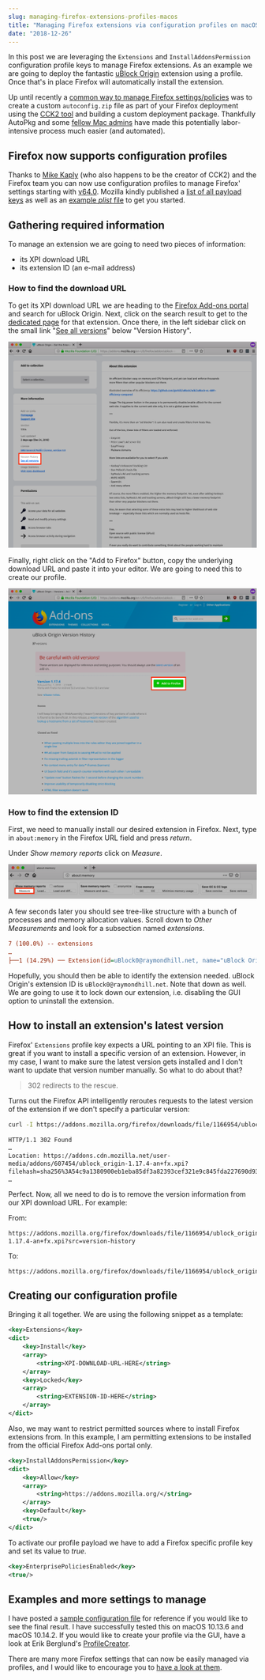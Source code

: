 ```yaml
---
slug: managing-firefox-extensions-profiles-macos
title: "Managing Firefox extensions via configuration profiles on macOS"
date: "2018-12-26"
---
```


In this post we are leveraging the `Extensions` and `InstallAddonsPermission` configuration profile keys to manage Firefox extensions. As an example we are going to deploy the fantastic [uBlock Origin](https://addons.mozilla.org/firefox/addon/ublock-origin/) extension using a profile. Once that's in place Firefox will automatically install the extension.

Up until recently a [common way to manage Firefox settings/policies](https://www.amsys.co.uk/using-firefox-cck2-and-autopkg/) was to create a custom `autoconfig.zip` file as part of your Firefox deployment using the [CCK2 tool](https://mike.kaply.com/cck2/) and building a custom deployment package. Thankfully AutoPkg and some [fellow Mac admins](https://github.com/autopkg/gregneagle-recipes/tree/master/Mozilla) have made this potentially labor-intensive process much easier (and automated).

## Firefox now supports configuration profiles

Thanks to [Mike Kaply](https://twitter.com/MikeKaply) (who also happens to be the creator of CCK2) and the Firefox team you can now use configuration profiles to manage Firefox' settings starting with [v64.0](https://www.mozilla.org/en-US/firefox/64.0/releasenotes/). Mozilla kindly published a [list of all payload keys](https://github.com/mozilla/policy-templates) as well as an [example *plist* file](https://github.com/mozilla/policy-templates/tree/master/mac) to get you started.

## Gathering required information

To manage an extension we are going to need two pieces of information:

- its XPI download URL
- its extension ID (an e-mail address)

### How to find the download URL

To get its XPI download URL we are heading to the [Firefox Add-ons portal](https://addons.mozilla.org/firefox/) and search for uBlock Origin. Next, click on the search result to get to the [dedicated page](https://addons.mozilla.org/de/firefox/addon/ublock-origin/) for that extension. Once there, in the left sidebar click on the small link "[See all versions](https://addons.mozilla.org/firefox/addon/ublock-origin/versions/)" below "Version History".

![See all versions](./see-all-versions.png)

Finally, right click on the "Add to Firefox" button, copy the underlying download URL and paste it into your editor. We are going to need this to create our profile.

![Add to Firefox](./add-to-firefox.png)

### How to find the extension ID

First, we need to manually install our desired extension in Firefox. Next, type in `about:memory` in the Firefox URL field and press *return*.

Under *Show memory reports* click on *Measure*.

![About memory](./about-memory.png)

A few seconds later you should see tree-like structure with a bunch of processes and memory allocation values. Scroll down to *Other Measurements* and look for a subsection named *extensions*.

```ini
7 (100.0%) -- extensions
…
├──1 (14.29%) ── Extension(id=uBlock0@raymondhill.net, name="uBlock Origin", baseURL=moz-extension://c0cf5873-7141-1a46-93dc-d9d16b0f2189/)
```

Hopefully, you should then be able to identify the extension needed. uBlock Origin's extension ID is `uBlock0@raymondhill.net`. Note that down as well. We are going to use it to lock down our extension, i.e. disabling the GUI option to uninstall the extension.

## How to install an extension's latest version

Firefox' `Extensions` profile key expects a URL pointing to an XPI file. This is great if you want to install a specific version of an extension. However, in my case, I want to make sure the latest version gets installed and I don't want to update that version number manually. So what to do about that?

> 302 redirects to the rescue.

Turns out the Firefox API intelligently reroutes requests to the latest version of the extension if we don't specify a particular version:

```bash
curl -I https://addons.mozilla.org/firefox/downloads/file/1166954/ublock_origin.xpi
```

```http
HTTP/1.1 302 Found
…
Location: https://addons.cdn.mozilla.net/user-media/addons/607454/ublock_origin-1.17.4-an+fx.xpi?filehash=sha256%3A54c9a1380900eb1eba85df3a82393cef321e9c845fda227690d9377ef30e913e
…
```

Perfect. Now, all we need to do is to remove the version information from our XPI download URL. For example:

From:

```url
https://addons.mozilla.org/firefox/downloads/file/1166954/ublock_origin-1.17.4-an+fx.xpi?src=version-history
```

To:

```url
https://addons.mozilla.org/firefox/downloads/file/1166954/ublock_origin.xpi
```

## Creating our configuration profile

Bringing it all together. We are using the following snippet as a template:

```xml
<key>Extensions</key>
<dict>
    <key>Install</key>
    <array>
        <string>XPI-DOWNLOAD-URL-HERE</string>
    </array>
    <key>Locked</key>
    <array>
        <string>EXTENSION-ID-HERE</string>
    </array>
</dict>
```

Also, we may want to restrict permitted sources where to install Firefox extensions from. In this example, I am permitting extensions to be installed from the official Firefox Add-ons portal only.

```xml
<key>InstallAddonsPermission</key>
<dict>
    <key>Allow</key>
    <array>
        <string>https://addons.mozilla.org/</string>
    </array>
    <key>Default</key>
    <true/>
</dict>
```

To activate our profile payload we have to add a Firefox specific profile key and set its value to *true*.

```xml
<key>EnterprisePoliciesEnabled</key>
<true/>
```

## Examples and more settings to manage

I have posted a [sample configuration file](https://gist.github.com/paulgalow/9ffc4840586a3a9b47ec4c068de96928) for reference if you would like to see the final result. I have successfully tested this on macOS 10.13.6 and macOS 10.14.2. If you would like to create your profile via the GUI, have a look at Erik Berglund's [ProfileCreator](https://github.com/erikberglund/ProfileCreator).

There are many more Firefox settings that can now be easily managed via profiles, and I would like to encourage you to [have a look at them](https://github.com/mozilla/policy-templates).
